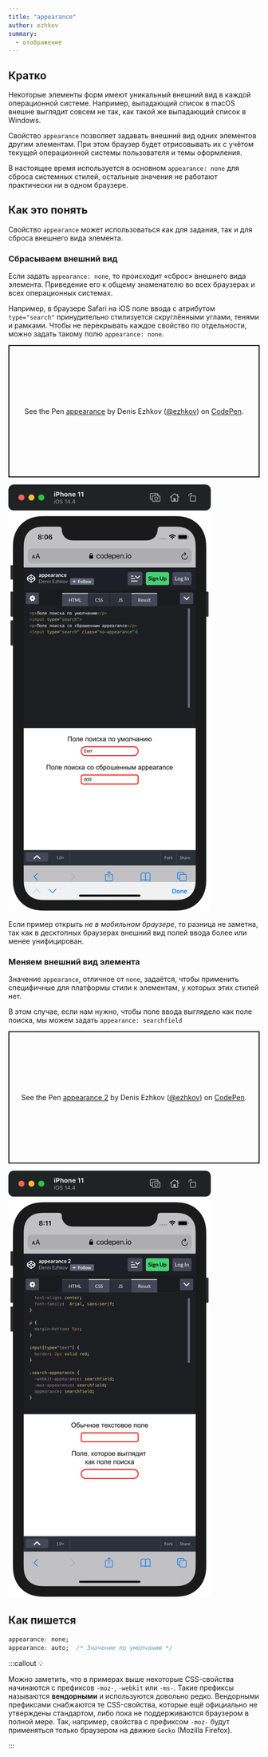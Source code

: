 ```yaml
---
title: "appearance"
author: ezhkov
summary:
  - отображение
---
```


## Кратко

Некоторые элементы форм имеют уникальный внешний вид в каждой операционной системе. Например, выпадающий список в macOS внешне выглядит совсем не так, как такой же выпадающий список в Windows.

Свойство `appearance` позволяет задавать внешний вид одних элементов другим элементам. При этом браузер будет отрисовывать их с учётом текущей операционной системы пользователя и темы оформления.

В настоящее время используется в основном `appearance: none` для сброса системных стилей, остальные значения не работают практически ни в одном браузере.

## Как это понять

Свойство `appearance` может использоваться как для задания, так и для сброса внешнего вида элемента.

### Сбрасываем внешний вид

Если задать `appearance: none`, то происходит «сброс» внешнего вида элемента. Приведение его к общему знаменателю во всех браузерах и всех операционных системах.

Например, в браузере Safari на iOS поле ввода с атрибутом `type="search"` принудительно стилизуется скруглёнными углами, тенями и рамками. Чтобы не перекрывать каждое свойство по отдельности, можно задать такому полю `appearance: none`.

<p class="codepen" data-height="265" data-theme-id="light" data-default-tab="css,result" data-user="ezhkov" data-slug-hash="wvoBLXP" style="height: 265px; box-sizing: border-box; display: flex; align-items: center; justify-content: center; border: 2px solid; margin: 1em 0; padding: 1em;" data-pen-title="appearance">
  <span>See the Pen <a href="https://codepen.io/ezhkov/pen/wvoBLXP">
  appearance</a> by Denis Ezhkov (<a href="https://codepen.io/ezhkov">@ezhkov</a>)
  on <a href="https://codepen.io">CodePen</a>.</span>
</p>

![Изменение вида текстового поля на мобильных с поискового на обычное на с помощью appearance: none.](images/1.png)

Если пример открыть _не в мобильном браузере_, то разница не заметна, так как в десктопных браузерах внешний вид полей ввода более или менее унифицирован.

### Меняем внешний вид элемента

Значение `appearance`, отличное от `none`, задаётся, чтобы применить специфичные для платформы стили к элементам, у которых этих стилей нет.

В этом случае, если нам нужно, чтобы поле ввода выглядело как поле поиска, мы можем задать `appearance: searchfield`

<p class="codepen" data-height="265" data-theme-id="light" data-default-tab="css,result" data-user="ezhkov" data-slug-hash="abBzezO" style="height: 265px; box-sizing: border-box; display: flex; align-items: center; justify-content: center; border: 2px solid; margin: 1em 0; padding: 1em;" data-pen-title="appearance 2">
  <span>See the Pen <a href="https://codepen.io/ezhkov/pen/abBzezO">
  appearance 2</a> by Denis Ezhkov (<a href="https://codepen.io/ezhkov">@ezhkov</a>)
  on <a href="https://codepen.io">CodePen</a>.</span>
</p>
<script async src="https://cpwebassets.codepen.io/assets/embed/ei.js"></script>

![Изменение вида текстового поля на мобильных с обычного на поисковое с помощью appearance: searchfield.](images/2.png)

## Как пишется

```css
appearance: none;
appearance: auto;  /* Значение по умолчанию */
```

:::callout 💡

Можно заметить, что в примерах выше некоторые CSS-свойства начинаются с префиксов `-moz-`, `-webkit` или `-ms-`. Такие префиксы называются **вендорными** и используются довольно редко. Вендорными префиксами снабжаются те CSS-свойства, которые ещё официально не утверждены стандартом, либо пока не поддерживаются браузером в полной мере. Так, например, свойства с префиксом `-moz-` будут применяться только браузером на движке `Gecko` (Mozilla Firefox).

:::
